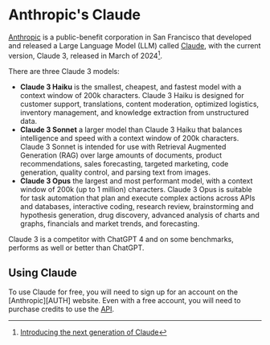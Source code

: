 # Anthropic's Claude
[Anthropic][ANTH] is a public-benefit corporation in San Francisco that developed and 
released a Large Language Model (LLM) called [Claude](https://www.anthropic.com/claude),
with the current version, Claude 3, released in March of 2024[^CLAUDE]. 

There are three Claude 3 models:

- **Claude 3 Haiku** is the smallest, cheapest, and fastest model with a context window of 200k 
  characters. Claude 3 Haiku is designed for customer support, translations,
  content moderation, optimized logistics, inventory management, and knowledge extraction from
  unstructured data.
- **Claude 3 Sonnet** a larger model than Claude 3 Haiku that balances intelligence and speed with
  a context window of 200k characters. Claude 3 Sonnet is intended for use with Retrieval
  Augmented Generation (RAG) over large amounts of documents, product recommendations, sales
  forecasting, targeted marketing, code generation, quality control, and parsing text from images.
- **Claude 3 Opus** the largest and most performant model, with a context window of 200k (up to 1 million) characters.
  Claude 3 Opus is suitable for task automation that plan and execute complex actions
  across APIs and databases, interactive coding, research review, brainstorming and hypothesis generation,
  drug discovery, advanced analysis of charts and graphs, financials and market trends, and forecasting.

Claude 3 is a competitor with ChatGPT 4 and on some benchmarks, performs as well 
or better than ChatGPT. 

## Using Claude
To use Claude for free, you will need to sign up for an account on the [Anthropic][AUTH] website.
Even with a free account, you will need to purchase credits to use 
the [API](https://www.anthropic.com/api). 

[^CLAUDE]: [Introducing the next generation of Claude](https://www.anthropic.com/news/claude-3-family)

[ANTH]: https://www.anthropic.com/
